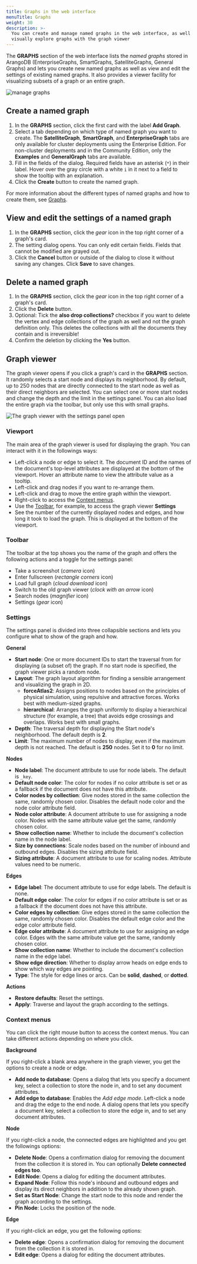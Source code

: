 ```yaml
---
title: Graphs in the web interface
menuTitle: Graphs
weight: 30
description: >-
  You can create and manage named graphs in the web interface, as well as
  visually explore graphs with the graph viewer
---
```

The **GRAPHS** section of the web interface lists the _named graphs_ stored in
ArangoDB (EnterpriseGraphs, SmartGraphs, SatelliteGraphs, General Graphs) and
lets you create new named graphs as well as view and edit the settings of
existing named graphs. It also provides a viewer facility for visualizing
subsets of a graph or an entire graph.

![manage graphs](../../../images/graphsView.png)

## Create a named graph

1. In the **GRAPHS** section, click the first card with the label **Add Graph**.
2. Select a tab depending on which type of named graph you want to create.
   The **SatelliteGraph**, **SmartGraph**, and **EnterpriseGraph** tabs are
   only available for cluster deployments using the Enterprise Edition.
   For non-cluster deployments and in the Community Edition, only the
   **Examples** and **GeneralGraph** tabs are available.
3. Fill in the fields of the dialog. Required fields have an asterisk (`*`)
   in their label. Hover over the gray circle with a white `i` in it next to
   a field to show the tooltip with an explanation.
4. Click the **Create** button to create the named graph.

For more information about the different types of named graphs and how to
create them, see [Graphs](../../graphs/_index.md).

## View and edit the settings of a named graph

1. In the **GRAPHS** section, click the _gear_ icon in the top right corner
   of a graph's card.
2. The setting dialog opens. You can only edit certain fields. Fields that 
   cannot be modified are grayed out.
3. Click the **Cancel** button or outside of the dialog to close it without
   saving any changes. Click **Save** to save changes.
   
## Delete a named graph

1. In the **GRAPHS** section, click the _gear_ icon in the top right corner
   of a graph's card.
2. Click the **Delete** button.
3. Optional: Tick the **also drop collections?** checkbox if you want to
   delete the vertex and edge collections of the graph as well and not the
   graph definition only. This deletes the collections with all the documents
   they contain and is irreversible!
4. Confirm the deletion by clicking the **Yes** button.

## Graph viewer

The graph viewer opens if you click a graph's card in the **GRAPHS** section.
It randomly selects a start node and displays its neighborhood. By default,
up to 250 nodes that are directly connected to the start node as well as
their direct neighbors are selected. You can select one or more start nodes
and change the depth and the limit in the settings panel. You can also load
the entire graph via the toolbar, but only use this with small graphs.

![The graph viewer with the settings panel open](../../../images/graphViewer.png)

### Viewport

The main area of the graph viewer is used for displaying the graph. You can
interact with it in the followings ways:

- Left-click a node or edge to select it. The document ID and the names of the
  document's top-level attributes are displayed at the bottom of the viewport.
  Hover an attribute name to view the attribute value as a tooltip.
- Left-click and drag nodes if you want to re-arrange them.
- Left-click and drag to move the entire graph within the viewport.
- Right-click to access the [Context menus](#context-menus).
- Use the [Toolbar](#toolbar), for example, to access the graph viewer **Settings**
- See the number of the currently displayed nodes and edges, and how long it
  took to load the graph. This is displayed at the bottom of the viewport.

### Toolbar

The toolbar at the top shows you the name of the graph and offers the following
actions and a toggle for the settings panel:

- Take a screenshot (_camera_ icon)
- Enter fullscreen (_rectangle corners_ icon)
- Load full graph (_cloud download_ icon)
- Switch to the old graph viewer (_clock with an arrow_ icon)
- Search nodes (_magnifier_ icon)
- Settings (_gear_ icon)

### Settings

The settings panel is divided into three collapsible sections and lets you
configure what to show of the graph and how.

**General**

- **Start node**: One or more document IDs to start the traversal from for
  displaying (a subset of) the graph. If no start node is specified, the
  graph viewer picks a random node.
- **Layout**: The graph layout algorithm for finding a sensible arrangement and
  visualizing the graph in 2D.
  - **forceAtlas2**: Assigns positions to nodes based on the principles of
    physical simulation, using repulsive and attractive forces. Works best with
    medium-sized graphs.
  - **hierarchical**: Arranges the graph uniformly to display a hierarchical
    structure (for example, a tree) that avoids edge crossings and overlaps.
    Works best with small graphs.
- **Depth**: The traversal depth for displaying the Start node's neighborhood.
  The default depth is **2**.
- **Limit**: The maximum number of nodes to display, even if the maximum depth
  is not reached. The default is **250** nodes. Set it to **0** for no limit.

**Nodes**

- **Node label**: The document attribute to use for node labels.
  The default is `_key`.
- **Default node color**: The color for nodes if no color attribute is set or
  as a fallback if the document does not have this attribute.
- **Color nodes by collection**: Give nodes stored in the same collection the
  same, randomly chosen color. Disables the default node color and the node
  color attribute field.
- **Node color attribute**: A document attribute to use for assigning a
  node color. Nodes with the same attribute value get the same, randomly
  chosen color.
- **Show collection name**: Whether to include the document's collection name
  in the node label.
- **Size by connections**: Scale nodes based on the number of inbound and
  outbound edges. Disables the sizing attribute field.
- **Sizing attribute**: A document attribute to use for scaling nodes. Attribute values need to be numeric.

**Edges**

- **Edge label**: The document attribute to use for edge labels.
  The default is none.
- **Default edge color**: The color for edges if no color attribute is set or
  as a fallback if the document does not have this attribute.
- **Color edges by collection**: Give edges stored in the same collection the
  same, randomly chosen color. Disables the default edge color and the edge
  color attribute field.
- **Edge color attribute**: A document attribute to use for assigning an
  edge color. Edges with the same attribute value get the same, randomly
  chosen color.
- **Show collection name**: Whether to include the document's collection name
  in the edge label.
- **Show edge direction**: Whether to display arrow heads on edge ends to show
  which way edges are pointing.
- **Type**: The style for edge lines or arcs.
  Can be **solid**, **dashed**, or **dotted**.

**Actions**

- **Restore defaults**: Reset the settings.
- **Apply**: Traverse and layout the graph according to the settings.

### Context menus

You can click the right mouse button to access the context menus. You can take
different actions depending on where you click.

**Background**

If you right-click a blank area anywhere in the graph viewer, you get the
options to create a node or edge.

- **Add node to database**: Opens a dialog that lets you specify a document key,
  select a collection to store the node in, and to set any document attributes.
- **Add edge to database**: Enables the _Add edge mode_. Left-click a node and
  drag the edge to the end node. A dialog opens that lets you specify a
  document key, select a collection to store the edge in, and to set any
  document attributes.

**Node**

If you right-click a node, the connected edges are highlighted and you get the
followings options:

- **Delete Node**: Opens a confirmation dialog for removing the document from
  the collection it is stored in.
  You can optionally **Delete connected edges too**.
- **Edit Node**: Opens a dialog for editing the document attributes.
- **Expand Node**: Follow this node's inbound and outbound edges and display
  its direct neighbors in addition to the already shown graph.
- **Set as Start Node**: Change the start node to this node and render the
  graph according to the settings.
- **Pin Node**: Locks the position of the node.

**Edge**

If you right-click an edge, you get the following options:

- **Delete edge**: Opens a confirmation dialog for removing the document from
  the collection it is stored in.
- **Edit edge**: Opens a dialog for editing the document attributes.
